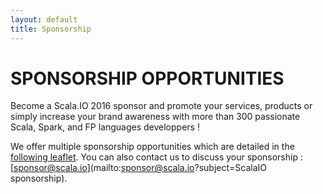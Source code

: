 ```yaml
---
layout: default
title: Sponsorship
---
```


SPONSORSHIP OPPORTUNITIES
========================

Become a Scala.IO 2016 sponsor and promote your services, products or simply increase your brand awareness with more than 300 passionate Scala, Spark, and FP languages developpers !

We offer multiple sponsorship opportunities which are detailed in the [following leaflet](/assets/pdf/sponsorhip_en_2016.pdf). You can also contact us to discuss your sponsorship : [sponsor@scala.io](mailto:sponsor@scala.io?subject=ScalaIO sponsorship).
